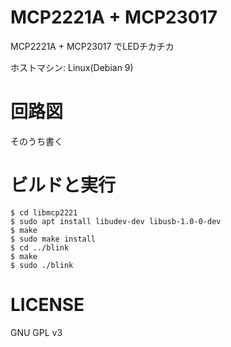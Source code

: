 # MCP2221A + MCP23017

MCP2221A + MCP23017 でLEDチカチカ

ホストマシン: Linux(Debian 9)

# 回路図

そのうち書く

# ビルドと実行

	$ cd libmcp2221
	$ sudo apt install libudev-dev libusb-1.0-0-dev
	$ make
	$ sudo make install
	$ cd ../blink
	$ make
	$ sudo ./blink

# LICENSE

GNU GPL v3
